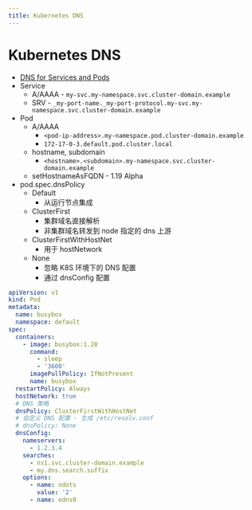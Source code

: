 ```yaml
---
title: Kubernetes DNS
---
```


# Kubernetes DNS

- [DNS for Services and Pods](https://kubernetes.io/docs/concepts/services-networking/dns-pod-service/)
- Service
  - A/AAAA - `my-svc.my-namespace.svc.cluster-domain.example`
  - SRV - `_my-port-name._my-port-protocol.my-svc.my-namespace.svc.cluster-domain.example`
- Pod
  - A/AAAA
    - `<pod-ip-address>.my-namespace.pod.cluster-domain.example`
    - `172-17-0-3.default.pod.cluster.local`
  - hostname, subdomain
    - `<hostname>.<subdomain>.my-namespace.svc.cluster-domain.example`
  - setHostnameAsFQDN - 1.19 Alpha
- pod.spec.dnsPolicy
  - Default
    - 从运行节点集成
  - ClusterFirst
    - 集群域名直接解析
    - 非集群域名转发到 node 指定的 dns 上游
  - ClusterFirstWithHostNet
    - 用于 hostNetwork
  - None
    - 忽略 K8S 环境下的 DNS 配置
    - 通过 dnsConfig 配置

```yaml
apiVersion: v1
kind: Pod
metadata:
  name: busybox
  namespace: default
spec:
  containers:
    - image: busybox:1.28
      command:
        - sleep
        - '3600'
      imagePullPolicy: IfNotPresent
      name: busybox
  restartPolicy: Always
  hostNetwork: true
  # DNS 策略
  dnsPolicy: ClusterFirstWithHostNet
  # 自定义 DNS 配置 - 生成 /etc/resolv.conf
  # dnsPolicy: None
  dnsConfig:
    nameservers:
      - 1.2.3.4
    searches:
      - ns1.svc.cluster-domain.example
      - my.dns.search.suffix
    options:
      - name: ndots
        value: '2'
      - name: edns0
```
